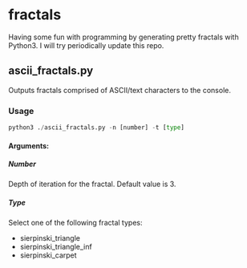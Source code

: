 # fractals
Having some fun with programming by generating pretty fractals with Python3. I will try periodically update this repo.

## ascii_fractals.py
Outputs fractals comprised of ASCII/text characters to the console.
### Usage
```python
python3 ./ascii_fractals.py -n [number] -t [type]
```
#### Arguments:
##### Number
Depth of iteration for the fractal. Default value is 3.
##### Type
Select one of the following fractal types:
* sierpinski_triangle
* sierpinski_triangle_inf
* sierpinski_carpet
